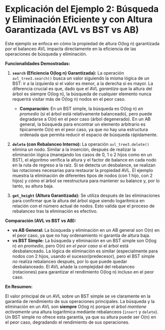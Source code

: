# Explicación del Ejemplo 2: Búsqueda y Eliminación Eficiente y con Altura Garantizada (AVL vs BST vs AB)

Este ejemplo se enfoca en cómo la propiedad de altura O(log n) garantizada por el balanceo AVL impacta directamente en la eficiencia de las operaciones de búsqueda y eliminación.

**Funcionalidades Demostradas:**

1.  **`search` (Eficiencia O(log n) Garantizada):** La operación `avl_tree3.search()` busca un valor siguiendo la misma lógica de un BST: ir a la izquierda si el valor es menor, a la derecha si es mayor. La diferencia crucial es que, dado que el AVL *garantiza* que la altura del árbol es siempre O(log n), la búsqueda de cualquier elemento nunca requerirá visitar más de O(log n) nodos en el peor caso.
    *   **Comparación:** En un BST simple, la búsqueda es O(log n) *en promedio* (si el árbol está relativamente balanceado), pero puede degradarse a O(n) en el peor caso (árbol degenerado). En un AB general, la búsqueda para encontrar un elemento arbitrario es típicamente O(n) en el peor caso, ya que no hay una estructura ordenada que permita reducir el espacio de búsqueda rápidamente.

2.  **`delete` (con Rebalanceo Interno):** La operación `avl_tree3.delete()` elimina un nodo. Similar a la inserción, después de realizar la eliminación lógica (manejando los casos de 0, 1 o 2 hijos como en un BST), el algoritmo verifica la altura y el factor de balance en cada nodo en la ruta de regreso a la raíz. Si se detecta un desbalance, se realizan las rotaciones necesarias para restaurar la propiedad AVL. El ejemplo muestra la eliminación de diferentes tipos de nodos (con 1 hijo, con 2 hijos) y cómo el árbol se reestructura para mantener su balance y, por lo tanto, su altura baja.

3.  **`get_height` (Altura Garantizada):** Se utiliza después de las eliminaciones para confirmar que la altura del árbol sigue siendo logarítmica en relación con el número actual de nodos. Esto valida que el proceso de rebalanceo tras la eliminación es efectivo.

**Comparación (AVL vs BST vs AB):**

*   **vs AB General:** La búsqueda y eliminación en un AB general son O(n) en el peor caso, ya que no hay ordenamiento ni garantía de altura baja.
*   **vs BST Simple:** La búsqueda y eliminación en un BST simple son O(log n) *en promedio*, pero O(n) *en el peor caso* si el árbol está desbalanceado. La lógica de eliminación es similar (especialmente para nodos con 2 hijos, usando el sucesor/predecesor), pero el BST simple *no* realiza rebalanceo después, por lo que puede quedar desbalanceado. El AVL añade la complejidad del rebalanceo (rotaciones) para garantizar el rendimiento O(log n) incluso en el peor caso.

**En Resumen:**

El valor principal de un AVL sobre un BST simple se ve claramente en la garantía de rendimiento de sus operaciones principales. La búsqueda y la eliminación en un AVL son **siempre** O(log n) porque el árbol *mantiene activamente* una altura logarítmica mediante rebalanceos (`insert` y `delete`). Un BST simple no ofrece esta garantía, ya que su altura puede ser O(n) en el peor caso, degradando el rendimiento de sus operaciones.
